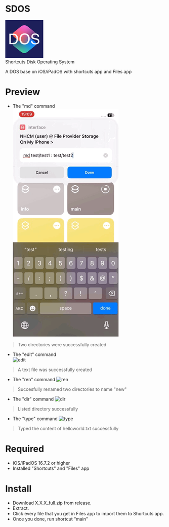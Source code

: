 # SDOS
![SDOS](/icon.png)  
Shortcuts Disk Operating System  

A DOS base on iOS/iPadOS with shortcuts app and Files app  
# Preview
* The "md" command  
![md](preview.gif)  
> Two directories were successfully created
* The "edit" command  
![edit](preview2.gif)
> A text file was successfully created
* The "ren" command
![ren](preview3.gif)
> Succesfully renamed two directories to name "new"
* The "dir" command
![dir](preview4.gif)
> Listed directory successfully
* The "type" command
![type](preview5.gif)
> Typed the content of helloworld.txt successfully
# Required
* iOS/iPadOS 16.7.2 or higher
* Installed "Shortcuts" and "Files" app
# Install
* Download X.X.X\_full.zip from release.
* Extract.
* Click every file that you get in Files app to import them to Shortcuts app.
* Once you done, run shortcut “main"
